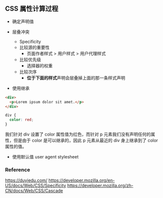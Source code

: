 ## CSS 属性计算过程
- 确定声明值
- 层叠冲突
    - Specificity
    - 比较源的重要性
      - 页面作者样式 > 用户样式 > 用户代理样式
    - 比较优先级
      - 选择器的权重
    - 比较次序
      - **位于下面的样式**声明会层叠掉上面的那一条样式声明

- 使用继承
```html
<div>
  <p>Lorem ipsum dolor sit amet.</p>
</div>
```

```css
div {
  color: red;
}
```
我们针对 div 设置了 color 属性值为红色，而针对 p 元素我们没有声明任何的属性，但是由于 color 是可以继承的，因此 p 元素从最近的 div 身上继承到了 color 属性的值。

- 使用默认值
user agent stylesheet

### Reference
https://duyiedu.com/
https://developer.mozilla.org/en-US/docs/Web/CSS/Specificity
https://developer.mozilla.org/zh-CN/docs/Web/CSS/Cascade
